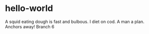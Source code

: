 # hello-world
A squid eating dough is fast and bulbous. 
I diet on cod.
A man a plan.
Anchors away!
Branch 6
